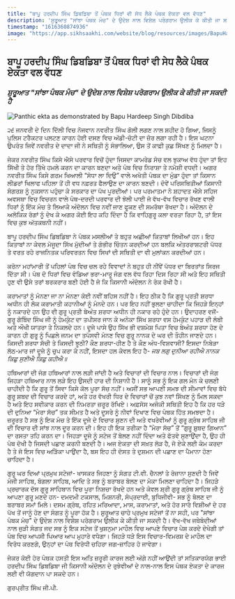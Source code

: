 ```yaml
---
title: "ਬਾਪੂ ਹਰਦੀਪ ਸਿੰਘ ਡਿਬਡਿਬਾ ਤੋਂ ਪੰਥਕ ਧਿਰਾਂ ਵੀ ਸੇਧ ਲੈਕੇ ਪੰਥਕ ਏਕਤਾ ਵਲ ਵੱਧਣ"
description: 'ਸ਼ੁਰੂਆਤ "ਸਾਂਝਾ ਪੰਥਕ ਮੰਚ" ਦੇ ਉਦੇਸ਼ ਨਾਲ ਵਿਸ਼ੇਸ਼ ਪਰੋਗਰਾਮ ਉਲੀਕ ਕੇ ਕੀਤੀ ਜਾ ਸਕਦੀ ਹੈ'
timestamp: "1616360874936"
image: "https://app.sikhsaakhi.com/website/blog/resources/images/BapuHardeepSingh.jpg"
---
```


## ਬਾਪੂ ਹਰਦੀਪ ਸਿੰਘ ਡਿਬਡਿਬਾ ਤੋਂ ਪੰਥਕ ਧਿਰਾਂ ਵੀ ਸੇਧ ਲੈਕੇ ਪੰਥਕ ਏਕਤਾ ਵਲ ਵੱਧਣ

### _ਸ਼ੁਰੂਆਤ "ਸਾਂਝਾ ਪੰਥਕ ਮੰਚ" ਦੇ ਉਦੇਸ਼ ਨਾਲ ਵਿਸ਼ੇਸ਼ ਪਰੋਗਰਾਮ ਉਲੀਕ ਕੇ ਕੀਤੀ ਜਾ ਸਕਦੀ ਹੈ_

![Panthic ekta as demonstrated by Bapu Hardeep Singh Dibdiba](https://app.sikhsaakhi.com/website/blog/resources/images/BapuHardeepSingh.jpg)

੨੬ ਜਨਵਰੀ ਦੇ ਦਿਨ ਦਿੱਲੀ ਵਿਚ ਨੋਜਵਾਨ ਨਵਰੀਤ ਸਿੰਘ ਗੋਲੀ ਲਗਣ ਨਾਲ ਸ਼ਹੀਦ ਹੋ ਗਿਆ, ਜਿਸਨੂੰ ਪੁਲਿਸ ਟਰੈਕਟਰ ਪਲਟਣ ਕਾਰਨ ਹੋਈ ਦਸਣ ਵਿਚ ਅੱਡੀ-ਚੋਟੀ ਦਾ ਜ਼ੋਰ ਲਗਾ ਰਹੀ ਹੈ। ਇਸ ਘਟਨਾ ਉਪਰੰਤ ਜਿਵੇਂ ਨਵਰੀਤ ਦੇ ਦਾਦਾ ਜੀ ਨੇ ਸਥਿਤੀ ਨੂੰ ਸੰਭਾਲਿਆ, ਉਸ ਤੋਂ ਕਾਫ਼ੀ ਕੁਛ ਸਿੱਖਣ ਨੂੰ ਮਿਲਦਾ ਹੈ।  

ਜੇਕਰ ਨਵਰੀਤ ਸਿੰਘ ਕਿਸੇ ਐਸੇ ਪਰਵਾਰ ਵਿਚੋਂ ਹੁੰਦਾ ਜਿਸਦਾ ਕਾਮਰੇਡ ਸੋਚ ਵਲ ਝੁਕਾਅ ਵੱਧ ਹੁੰਦਾ ਤਾਂ ਇਹ ਸਿੱਖੀ ਤੇ ਹੋਰ ਤਿੱਖੇ ਹਮਲੇ ਕਰਨ ਦਾ ਕਾਰਨ ਬਣਦਾ ਅਤੇ ਪੰਥ ਵਿਚ ਨਿਰਾਸ਼ਾ ਤੇ ਨਮੋਸ਼ੀ ਵਧਦੀ। ਅਗਰ ਨਵਰੀਤ ਸਿੰਘ ਕਿਸੇ ਗਰਮ ਖਿਆਲੀ “ਸੋਧਾ ਲਾ ਦਿਉ” ਵਾਲੇ ਅਖੋਤੀ ਪੰਥਕ ਦਾ ਮੁੰਡਾ ਹੁੰਦਾ ਤਾਂ ਕਿਸਾਨ ਲੀਡਰਾਂ ਖਿਲਾਫ ਪਹਿਲਾ ਤੋਂ ਹੀ ਵਧ ਨਫ਼ਰਤ ਫੈਲਾਉਣ ਦਾ ਕਾਰਨ ਬਣਦੀ। ਦੋਵੇਂ ਪਰਿਸਥਿਤੀਆਂ ਕਿਸਾਨੀ ਸੰਗਰਸ਼ ਨੂੰ ਨੁਕਸਾਨ ਪਹੁੰਚਾ ਕੇ ਸਰਕਾਰ ਦਾ ਪੱਖ ਪੂਰਦੀਆਂ। ਪਰ ਪਰਮਾਤਮਾ ਨੇ ਸ਼ਹਾਦਤ ਐਸੇ ਸਹਿਜ ਅਵਸਥਾ ਵਿਚ ਵਿਚਰਨ ਵਾਲੇ ਪੰਥ-ਦਰਦੀ ਪਰਵਾਰ ਦੀ ਝੋਲੀ ਪਾਈ ਜੋ ਵੱਖ-ਵੱਖ ਵਿਚਾਰ ਰੱਖਣ ਵਾਲੀ ਧਿਰਾਂ ਨੂੰ ਇੱਕ ਮੰਚ ਤੇ ਲਿਆਕੇ ਅੰਦੋਲਨ ਵਿਚ ਨਵੀਂ ਜਾਣ ਫੂਕਣ ਦੀ ਸਮਰੱਥਾ ਰੱਖਦਾ ਹੈ। ਅੰਦੋਲਨ ਦੇ ਅਲੋਕਿਕ ਰੰਗਾਂ ਨੂੰ ਦੇਖ ਕੇ ਅਗਰ ਕੋਈ ਇਹ ਕਹਿ ਦਿੰਦਾ ਹੈ ਕਿ ਵਾਹਿਗੁਰੂ ਕਲਾ ਵਰਤਾ ਰਿਹਾ ਹੈ, ਤਾਂ ਇਸ ਵਿਚ ਕੁਝ ਅੱਤਕਥਨੀ ਨਹੀਂ।  

ਬਾਪੂ ਹਰਦੀਪ ਸਿੰਘ ਡਿਬਡਿਬਾ ਨੇ ਪੰਥਕ ਮਸਲੀਆਂ ਤੇ ਬਹੁਤ ਅਛੀਆਂ ਕਿਤਾਬਾਂ ਲਿਖੀਆਂ ਹਨ। ਇਹ ਕਿਤਾਬਾਂ ਨਾ ਕੇਵਲ ਮੋਜੂਦਾ ਸਿੱਖ ਮੁੱਦੀਆਂ ਤੇ ਗੰਭੀਰ ਚਿੰਤਨ ਕਰਦੀਆਂ ਹਨ ਬਲਕਿ ਅੰਤਰਰਾਸ਼ਟਰੀ ਪੱਧਰ ਤੇ ਵਰਤ ਰਹੇ ਰਾਜਨਿਤਕ ਪਰਿਵਰਤਨ ਵਿਚ ਸਿਖਾਂ ਦੀ ਸਥਿਤੀ ਦਾ ਵੀ ਮੁਲਾਂਕਨ ਕਰਦੀਆਂ ਹਨ।  

ਕਰੋਨਾ ਮਹਾਂਮਾਰੀ ਤੋਂ ਪਹਿਲਾਂ ਪੰਥ ਵਿਚ ਚਲ ਰਹੇ ਵਿਵਾਦਾਂ ਨੇ ਬਹੁਤ ਹੀ ਨੀਂਵੇਂ ਪੱਧਰ ਦਾ ਬਿਰਤਾਂਤ ਸਿਰਜ ਦਿੱਤਾ ਸੀ। ਪੰਥ ਦੋ ਧਿਰਾਂ ਵਿਚ ਵੰਡਿਆ ਭਰਾ-ਮਾਰੂ ਜੰਗ ਵਲ ਵੱਧ ਰਿਹਾ ਦਿਸ ਰਿਹਾ ਸੀ ਅਤੇ ਇਹ ਸਥਿਤੀ ਹੁਣ ਵੀ ਉਸੇ ਤਰਾਂ ਬਰਕਰਾਰ ਬਣੀ ਹੋਈ ਹੈ ਜੋ ਕਿ ਕਿਸਾਨੀ ਅੰਦੋਲਨ ਨੇ ਰੋਕ ਰੱਖੀ ਹੈ।

ਕਰਾਮਾਤਾਂ ਨੂੰ ਮੰਨਣਾ ਜਾ ਨਾ ਮੰਨਣਾ ਕੋਈ ਨਵੀਂ ਬਹਿਸ ਨਹੀਂ ਹੈ। ਇਹ ਠੀਕ ਹੈ ਕਿ ਗੁਰੂ ਪ੍ਰਤੀ ਸ਼ਰਧਾ ਅਧੀਨ ਹੀ ਲੋਕ ਕਰਾਮਾਤੀ ਕਹਾਨੀਆਂ ਨੂੰ ਮੰਨਦੇ ਹਨ। ਪਰ ਇਹ ਨਹੀਂ ਭੁਲਣਾ ਚਾਹੀਦਾ ਕਿ ਜਿਹੜੇ ਇਨ੍ਹਾਂ ਨੂੰ ਨਕਾਰਦੇ ਹਨ ਉਹ ਵੀ ਗੁਰੂ ਪ੍ਰਤੀ ਬੇਅੰਤ ਸ਼ਰਧਾ ਅਧੀਨ ਹੀ ਨਕਾਰ ਰਹੇ ਹੁੰਦੇ ਹਨ। ਉਦਾਹਰਣ ਵਜੋਂ- ਗੁਰੂ ਗੋਬਿੰਦ ਸਿੰਘ ਜੀ ਨੂੰ ਹੇਮਕੁੰਟ ਦਾ ਤਪੀਸਰ ਜਾਨ ਕੇ ਅਨੇਕਾ ਸਿੱਖ ਸ਼ਰਧਾ ਵਸ ਹੇਮਕੁੰਟ ਪਹਾੜ ਦੀ ਲੰਬੀ ਅਤੇ ਔਖੀ ਯਾਤਰਾ ਤੇ ਨਿਕਲਦੇ ਹਨ। ਦੂਜੇ ਪਾਸੇ ਉਹ ਸਿੱਖ ਭੀ ਦਸ਼ਮੇਸ਼ ਪਿਤਾ ਵਿਚ ਬੇਅੰਤ ਸ਼ਰਧਾ ਹੋਣ ਦੇ ਕਾਰਨ ਹੀ ਗੁਰੂ ਨੂੰ ਪਿਛਲੇ ਜਨਮ ਦਾ ਤਪੱਸਵੀ ਮੰਨਣ ਵਿਚ ਗੁਰੂ ਨਾਨਕ ਦੇ ਘਰ ਦੀ ਤੌਹੀਨ ਜਾਣਦੇ ਹਨ। ਕਿਸਦੀ ਸ਼ਰਧਾ ਸੱਚੀ ਤੇ ਕਿਸਦੀ ਝੂਠੀ? ਕੌਣ ਸ਼ਰਧਾ-ਹੀਣ ਹੈ ਤੇ ਕੌਣ ਅੰਧ-ਵਿਸ਼ਵਾਸੀ? ਇਸਦਾ ਨਿਬੇੜਾ ਲੱਠ-ਮਾਰ ਜਾਂ ਦੂਜੇ ਨੂੰ ਚੁਪ ਕਰਾ ਕੇ ਨਹੀਂ, ਇਸਦਾ ਹਲ ਕੇਵਲ ਇਹ ਹੈ- _ਜਬ ਲਗੁ ਦੁਨੀਆ ਰਹੀਐ ਨਾਨਕ ਕਿਛੁ ਸੁਣੀਐ ਕਿਛੁ ਕਹੀਐ॥_  

ਹਥਿਆਰਾਂ ਦੀ ਜੰਗ ਹਥਿਆਰਾਂ ਨਾਲ ਲੜੀ ਜਾਂਦੀ ਹੈ ਅਤੇ ਵਿਚਾਰਾਂ ਦੀ ਵਿਚਾਰ ਨਾਲ। ਵਿਚਾਰਾਂ ਦੀ ਜੰਗ ਜਿਹੜਾ ਹਥਿਆਰ ਨਾਲ ਲੜੇ ਇਹ ਉਸਦੀ ਹਾਰ ਦੀ ਨਿਸ਼ਾਨੀ ਹੈ। ਸਾਨੂੰ ਸਭ ਨੂੰ ਇਕ ਗਲ ਮੰਨ ਕੇ ਚਲਣੀ ਚਾਹੀਦੀ ਹੈ ਕਿ ਗੁਰੂ ਤੋਂ ਸਿਵਾ ਕਿਸੇ ਕੋਲ ਪੂਰਾ ਸੱਚ ਨਹੀਂ। ਅਸੀਂ ਸਭ ਆਪਣੀ ਸਮਝ ਦੀ ਸੀਮਾਵਾਂ ਵਿਚ ਬੱਧੇ ਗੁਰੂ ਸ਼ਬਦ ਦੀ ਵਿਚਾਰ ਕਰਦੇ ਹਾਂ, ਅਤੇ ਹਰ ਵੱਖਰੀ ਧਿਰ ਦੇ ਵਿਚਾਰਾਂ ਚੋਂ ਕੁਝ ਨਵਾਂ ਸਿੱਖਣ ਨੂੰ ਮਿਲ ਸਕਦਾ ਹੈ ਅਤੇ ਇਹ ਸਵੀਕਾਰ ਕਰਨ ਦੀ ਨਿਮਰਤਾ ਜ਼ਰੂਰ ਰੱਖਿਏ। ਅਫ਼ਸੋਸ ਅਜੋਕੀ ਸਥਿਤੀ ਇਹ ਹੈ ਕਿ ਹਰ ਧੜੇ ਦੀ ਦੁਨਿਆ “ਮੇਰਾ ਸੱਚ” ਤਕ ਸੀਮਤ ਹੈ ਅਤੇ ਦੂਸਰੇ ਨੂੰ ਨੀਵਾਂ ਦਿਖਾਣ ਵਿਚ ਪੰਥਕ ਹਿੱਤ ਸਮਝਦਾ ਹੈ। ਜ਼ਰੂਰਤ ਹੈ ਸਭ ਨੂੰ ਇਕ ਮੰਚ ਤੇ ਇੱਕ ਦੂਜੇ ਦੇ ਵਿਚਾਰ ਸੁਣਨ ਦੀ ਅਤੇ ਵਖਰੇਵੀਆਂ ਨੂੰ ਗੁਰੂ ਗ੍ਰੰਥ ਸਾਹਿਬ ਜੀ ਦੀ ਵਿਚਾਰ ਦੀ ਸਾਂਝ ਨਾਲ ਦੂਰ ਕਰਨ ਦੀ। ਇਹ ਹੀ ਇਕ ਤਰੀਕਾ ਹੈ “ਮੇਰਾ ਸੱਚ” ਤੋਂ “ਗੁਰੂ ਸ਼ੁਬਦ ਗਿਆਨ” ਦਾ ਰਸਤਾ ਤਹਿ ਕਰਨ ਦਾ। ਜਿਹੜਾ ਦੂਜੇ ਨੂੰ ਸਟੇਜ ਤੋਂ ਬੋਲਣ ਨਹੀਂ ਦਿੰਦਾ ਅਤੇ ਫੱਤਵੇ ਸੁਣਾਉਂਦਾ ਹੈ, ਉਹ ਹੀ ਪੰਥ ਦੋਖੀ ਹੈ ਜਿਸਦੀ ਪਛਾਣ ਕਰਨੀ ਬਣਦੀ ਹੈ। ਅਜ ਏਕਤਾ ਦੀ ਸਖ਼ਤ ਲੋੜ ਹੈ, ਜੋ ਏਕੇ ਲਈ ਕੰਮ ਕਰਦਾ ਹੈ ਤੇ ਜੋ ਇਸ ਵਿਚ ਅੜਿੱਕਾ ਪਾਉਂਦਾ ਹੈ, ਬਸ ਇਹ ਹੀ ਦੋਸਤ ਤੇ ਦੁਸ਼ਮਨ ਦੀ ਪਛਾਣ ਦਾ ਪੈਮਾਨਾ ਹੋਣਾ ਚਾਹਿਦਾ ਹੈ।  

ਗੁਰੂ ਘਰ ਦਿਆਂ ਪ੍ਰਮੁਖ ਸਟੇਜਾਂ- ਖਾਸਕਰ ਜਿਹਣਾ ਨੂੰ ਸੰਗਤ ਟੀ.ਵੀ. ਚੈਨਲਾਂ ਤੇ ਰੋਜ਼ਾਨਾ ਸੁਣਦੀ ਹੈ ਜਿਵੇਂ ਮੰਜੀ ਸਾਹਿਬ, ਬੰਗਲਾ ਸਾਹਿਬ, ਆਦਿ ਤੇ ਸਭ ਨੂੰ ਬਰਾਬਰ ਬੋਲਣ ਦਾ ਮੋਕਾ ਮਿਲਣਾ ਚਾਹਿਦਾ ਹੈ। ਜਿਹੜੇ ਪ੍ਰਚਾਰਕ ਦੱਸ ਗੂਰੂ ਸਾਹਿਬਾਨ ਵਿਚ ਪੂਰਾ ਨਿਸ਼ਚਾ ਰੱਖਦੇ ਹਨ ਅਤੇ ਕੇਵਲ ਸ਼੍ਰੀ ਗੁਰੂ ਗ੍ਰੰਥ ਸਾਹਿਬ ਜੀ ਨੂੰ ਆਪਣਾ ਗੁਰੂ ਮਣਦੇ ਹਨ- ਦਮਦਮੀ ਟਕਸਾਲ, ਮਿਸ਼ਨਰੀ, ਸੰਪ੍ਰਦਾਈ, ਬੁਧਿਜੀਵੀ- ਸਭ ਨੂੰ ਬੋਲਣ ਦਾ ਬਰਾਬਰ ਸਮਾਂ ਮਿਲੇ। ਦਸਮ ਗ੍ਰੰਥ, ਰਹਿਤ ਮਰਿਆਦਾ, ਮਾਸ, ਕਰਾਮਾਤਾਂ, ਅਤੇ ਹੋਰ ਸਾਰੇ ਵਿਸ਼ੀਆਂ ਦੇ ਹਰ ਪੱਖ ਤੋਂ ਜਾਨੂੰ ਹੋਣ ਦਾ ਸੰਗਤ ਨੂੰ ਪੂਰਾ ਹੱਕ ਹੈ। ਸ਼ੁਰੂਆਤ ਚਾਹੇ ਪ੍ਰਮੁਖ ਸਟੇਜਾਂ ਤੋਂ ਨਾ ਸਹੀ, ਪਰ "ਸਾਂਝਾ ਪੰਥਕ ਮੰਚ" ਦੇ ਉਦੇਸ਼ ਨਾਲ ਵਿਸ਼ੇਸ਼ ਪਰੋਗਰਾਮ ਉਲੀਕ ਕੇ ਕੀਤੀ ਜਾ ਸਕਦੀ ਹੈ। ਵੱਖ-ਵੱਖ ਜਥੇਬੰਦੀਆਂ ਨਾਲ ਜੁੜੀ ਸੰਗਤ ਜਦ ਸਭ ਨੂੰ ਇਕ ਸਟੇਜ ਤੋਂ ਖੁਸ਼ਨੁਮਾ ਮਾਹੌਲ ਵਿਚ ਆਪਣੇ ਵਿਚਾਰ ਪੇਸ਼ ਕਰਦੇ ਦੇਖੇਗੀ ਤਾਂ ਪੰਥ ਵਿਚ ਆਪਸੀ ਪਿਆਰ ਆਪ ਮੁਹਾਰੇ ਵਧੇਗਾ। ਜਿਹੜੇ ਧੜੇ ਇਸ ਵਿਚਾਰ-ਵਿਮਰਸ਼ ਦੇ ਮਾਹੌਲ ਦਾ ਵਿਰੋਧ ਕਰਣਗੇ, ਉਨ੍ਹਾਂ ਦਾ ਪੰਥ ਵਿਰੋਧੀ ਚਹਿਰਾ ਜਗ-ਜ਼ਾਹਿਰ ਹੋ ਜਾਵੇਗਾ।  

ਜੇਕਰ ਕੋਈ ਹੋਰ ਪੰਥਕ ਹਸਤੀ ਇਸ ਅਤਿ ਜ਼ਰੂਰੀ ਕਾਰਜ ਲਈ ਅੱਗੇ ਨਹੀਂ ਆਉਂਦੀ ਤਾਂ ਸਤਿਕਾਰਯੋਗ ਭਾਈ ਹਰਦੀਪ ਸਿੰਘ ਡਿਬਡਿਬਾ ਜੀ ਕਿਸਾਨੀ ਅੰਦੋਲਨ ਦੇ ਰੁਝੇਵੀਆਂ ਦੇ ਨਾਲ-ਨਾਲ ਇਸ ਪੰਥਕ ਏਕਤਾ ਦੇ ਕਾਰਜ ਲਈ ਵੀ ਯੋਗਦਾਨ ਪਾ ਸਕਦੇ ਹਨ।  

ਗੁਰਪ੍ਰੀਤ ਸਿੰਘ ਜੀ.ਪੀ.
